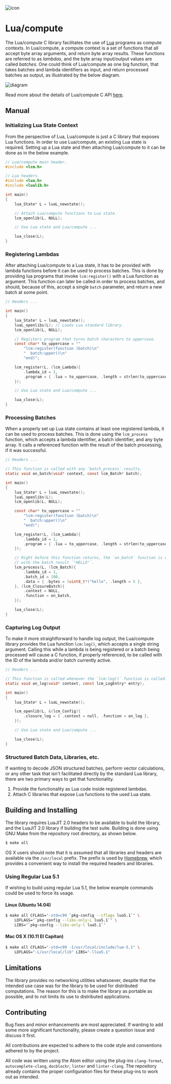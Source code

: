 ![icon](design/icon/web-270dpi.png)

# Lua/compute

The Lua/compute C library facilitates the use of [Lua][lua] programs as compute
contexts. In Lua/compute, a compute context is a set of functions that all
accept byte array arguments, and return byte array results. These functions are
referred to as *lambdas*, and the byte array input/output values are called
*batches*. One could think of Lua/compute as one big function, that takes
batches and lambda identifiers as input, and return processed batches as
output, as illustrated by the below diagram.

[lua]: http://www.lua.org/

![diagram](design/docs/lua-compute-diagram.png)

Read more about the details of Lua/compute C API [here](src/main/c/lcm.h).

## Manual

### Initializing Lua State Context

From the perspective of Lua, Lua/compute is just a C library that exposes Lua
functions. In order to use Lua/compute, an existing Lua state is required.
Setting up a Lua state and then attaching Lua/compute to it can be done as in
the below example.

```c
// Lua/compute main header.
#include <lcm.h>

// Lua headers.
#include <lua.h>
#include <lualib.h>

int main()
{
    lua_State* L = luaL_newstate();

    // Attach Lua/compute functions to Lua state.
    lcm_openlib(L, NULL);

    // Use Lua state and Lua/compute ...

    lua_close(L);
}
```

### Registering Lambdas

After attaching Lua/compute to a Lua state, it has to be provided with lambda
functions before it can be used to process batches. This is done by providing
lua programs that invoke `lcm:register()` with a Lua function as argument. This
function can later be called in order to process batches, and should, because
of this, accept a single `batch` parameter, and return a new batch at some
point.

```c
// Headers ...

int main()
{
    lua_State* L = luaL_newstate();
    luaL_openlibs(L); // Loads Lua standard library.
    lcm_openlib(L, NULL);

    // Registers program that turns batch characters to uppercase.
    const char* to_uppercase = ""
        "lcm:register(function (batch)\n"
        "  batch:upper()\n"
        "end)";

    lcm_register(L, (lcm_Lambda){
        .lambda_id = 1,
        .program = { .lua = to_uppercase, .length = strlen(to_uppercase) },
    });

    // Use Lua state and Lua/compute ...

    lua_close(L);
}
```

### Processing Batches

When a properly set up Lua state contains at least one registered lambda, it
can be used to process batches. This is done using the `lcm_process` function,
which accepts a lambda identifier, a batch identifier, and any byte array. It
calls a referenced function with the result of the batch processing, if it was
successful.

```c
// Headers ...

// This function is called with any `batch_process` results.
static void on_batch(void* context, const lcm_Batch* batch);

int main()
{
    lua_State* L = luaL_newstate();
    luaL_openlibs(L);
    lcm_openlib(L, NULL);

    const char* to_uppercase = ""
        "lcm:register(function (batch)\n"
        "  batch:upper()\n"
        "end)";

    lcm_register(L, (lcm_Lambda){
        .lambda_id = 1,
        .program = { .lua = to_uppercase, .length = strlen(to_uppercase) },
    });

    // Right before this function returns, the `on_batch` function is called
    // with the batch result `"HELLO"`.
    lcm_process(L, (lcm_Batch){
        .lambda_id = 1,
        .batch_id = 100,
        .data = { .bytes = (uint8_t*)"hello", .length = 5 },
    }, (lcm_ClosureBatch){
        .context = NULL,
        .function = on_batch,
    });

    lua_close(L);
}
```

### Capturing Log Output

To make it more straightforward to handle log output, the Lua/compute library
provides the Lua function `lcm:log()`, which accepts a single string argument.
Calling this while a lambda is being registered or a batch being processed will
cause a C function, if properly referenced, to be called with the ID of the
lambda and/or batch currently active.

```c
// Headers ...

// This function is called whenever the `lcm:log()` function is called.
static void on_log(void* context, const lcm_LogEntry* entry);

int main()
{
    lua_State* L = luaL_newstate();

    lcm_openlib(L, &(lcm_Config){
        .closure_log = { .context = null, .function = on_log },
    });

    // Use Lua state and Lua/compute ...

    lua_close(L);
}
```

### Structured Batch Data, Libraries, etc.

If wanting to decode JSON structured batches, perform vector calculations, or
any other task that isn't facilitated directly by the standard Lua library,
there are two primary ways to get that functionality.

1. Provide the functionality as Lua code inside registered lambdas.
2. Attach C libraries that expose Lua functions to the used Lua state.

## Building and Installing

The library requires LuaJIT 2.0 headers to be available to build the library,
and the LuaJIT 2.0 library if building the test suite. Building is done using
GNU Make from the repository root directory, as shown below.

```bash
$ make all
```

OS X users should note that it is assumed that all libraries and headers are
available via the `/usr/local` prefix. The prefix is used by [Homebrew][brew],
which provides a convenient way to install the required headers and libraries.

[brew]: http://brew.sh/

### Using Regular Lua 5.1

If wishing to build using regular Lua 5.1, the below example commands could be
used to force its usage.

#### Linux (Ubuntu 14.04)

```bash
$ make all CFLAGS="-std=c99 `pkg-config --cflags lua5.1`" \
    LDFLAGS="`pkg-config --libs-only-L lua5.1`" \
    LIBS="`pkg-config --libs-only-l lua5.1`"
```

#### Mac OS X (10.11 El Capitan)

```bash
$ make all CFLAGS="-std=c99 -I/usr/local/include/lua-5.1" \
    LDFLAGS="-L/usr/local/lib" LIBS="-llua5.1"
```

## Limitations

The library provides no networking utilities whatsoever, despite that the
intended use case was for the library to be used for distributed computations.
The reason for this is to make the library as portable as possible, and to not
limits its use to distributed applications.

## Contributing

Bug fixes and minor enhancements are most appreciated. If wanting to add some
more significant functionality, please create a question issue and discuss it
first.

All contributions are expected to adhere to the code style and conventions
adhered to by the project.

All code was written using the Atom editor using the plug-ins `clang-format`,
`autocomplete-clang`, `docblockr`, `linter` and `linter-clang`. The repository
already contains the proper configuration files for these plug-ins to work out
as intended.

